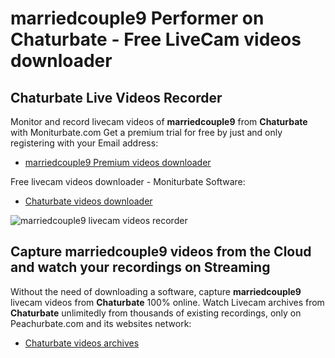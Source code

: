 # marriedcouple9 Performer on Chaturbate - Free LiveCam videos downloader

## Chaturbate Live Videos Recorder

Monitor and record livecam videos of **marriedcouple9** from **Chaturbate** with Moniturbate.com
Get a premium trial for free by just and only registering with your Email address:
* [marriedcouple9 Premium videos downloader](https://moniturbate.com/request-demo-licence-key.html)

Free livecam videos downloader - Moniturbate Software:
* [Chaturbate videos downloader](https://moniturbate.com/moniturbate-download-software.html)

![marriedcouple9 livecam videos recorder](https://peachurnet.com/templates/moniturbate-software.png)


## Capture marriedcouple9 videos from the Cloud and watch your recordings on Streaming

Without the need of downloading a software, capture **marriedcouple9** livecam videos from **Chaturbate** 100% online.
Watch Livecam archives from **Chaturbate** unlimitedly from thousands of existing recordings, only on Peachurbate.com and its websites network:
* [Chaturbate videos archives](https://peachurnet.com/)